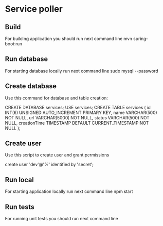 # Service poller

## Build
For building application you should run next command line
mvn spring-boot:run

## Run database
For starting database locally run next command line
sudo mysql --password

## Create database
Use this command for database and table creation:

CREATE DATABASE services;
USE services;
CREATE TABLE services (
id INT(6) UNSIGNED AUTO_INCREMENT PRIMARY KEY,
name VARCHAR(500) NOT NULL,
url VARCHAR(5000) NOT NULL,
status VARCHAR(500) NOT NULL,
creationTime TIMESTAMP DEFAULT CURRENT_TIMESTAMP NOT NULL
);

## Create user
Use this script to create user and grant permissions

create user 'dev'@'%' identified by 'secret';

## Run local
For starting application locally run next command line
npm start

## Run tests
For running unit tests you should run next command line
